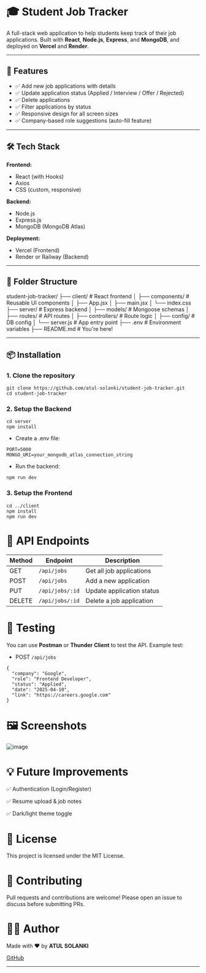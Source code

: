 # 🎓 Student Job Tracker

A full-stack web application to help students keep track of their job applications. Built with **React**, **Node.js**, **Express**, and **MongoDB**, and deployed on **Vercel** and **Render**.

---

## 🚀 Features

- ✅ Add new job applications with details
- ✅ Update application status (Applied / Interview / Offer / Rejected)
- ✅ Delete applications
- ✅ Filter applications by status
- ✅ Responsive design for all screen sizes
- ✅ Company-based role suggestions (auto-fill feature)

---

## 🛠️ Tech Stack

**Frontend:**
- React (with Hooks)
- Axios
- CSS (custom, responsive)

**Backend:**
- Node.js
- Express.js
- MongoDB (MongoDB Atlas)

**Deployment:**
- Vercel (Frontend)
- Render or Railway (Backend)

---

## 📂 Folder Structure

student-job-tracker/ ├── client/ # React frontend │ ├── components/ # Reusable UI components │ ├── App.jsx │ ├── main.jsx │ └── index.css ├── server/ # Express backend │ ├── models/ # Mongoose schemas │ ├── routes/ # API routes │ ├── controllers/ # Route logic │ ├── config/ # DB config │ └── server.js # App entry point ├── .env # Environment variables ├── README.md # You're here!

---

## 📦 Installation

### 1. Clone the repository
```
git clone https://github.com/atul-solanki/student-job-tracker.git
cd student-job-tracker
```

### 2. Setup the Backend
```
cd server
npm install
```
- Create a .env file: 
```
PORT=5000
MONGO_URI=your_mongodb_atlas_connection_string
```
- Run the backend:
```
npm run dev
```
### 3. Setup the Frontend
```
cd ../client
npm install
npm run dev
```

# 🔌 API Endpoints

| **Method** | **Endpoint**     | **Description**                 |
|------------|------------------|---------------------------------|
| GET        | `/api/jobs`      | Get all job applications        |
| POST       | `/api/jobs`      | Add a new application           |
| PUT        | `/api/jobs/:id`  | Update application status       |
| DELETE     | `/api/jobs/:id`  | Delete a job application        |



# 🧪 Testing
You can use **Postman** or **Thunder Client** to test the API. Example test:

- POST `/api/jobs`
```
{
  "company": "Google",
  "role": "Frontend Developer",
  "status": "Applied",
  "date": "2025-04-10",
  "link": "https://careers.google.com"
}
``` 
# 🖼️ Screenshots
![image](https://github.com/user-attachments/assets/d433e2b0-fe8a-418b-8072-dfa41c910506)


# 💡 Future Improvements 

✅ Authentication (Login/Register)

✅ Resume upload & job notes

✅ Dark/light theme toggle

# 📄 License
This project is licensed under the MIT License.

# 🤝 Contributing
Pull requests and contributions are welcome!
Please open an issue to discuss before submitting PRs.

# 👨‍💻 Author
Made with ❤️ by **ATUL SOLANKI**

[GitHub](https://github.com/atul-solanki)

---